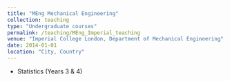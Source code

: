 ```yaml
---
title: "MEng Mechanical Engineering"
collection: teaching
type: "Undergraduate courses"
permalink: /teaching/MEng_Imperial_teaching
venue: "Imperial College London, Department of Mechanical Engineering"
date: 2014-01-01
location: "City, Country"
---
```


- Statistics (Years 3 & 4)